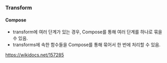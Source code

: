 

### Transform

#### Compose
- transform에 여러 단계가 있는 경우, Compose를 통해 여러 단계를 하나로 묶을 수 있음.
- transforms에 속한 함수들을 Compose를 통해 묶어서 한 번에 처리할 수 있음. 

https://wikidocs.net/157285
